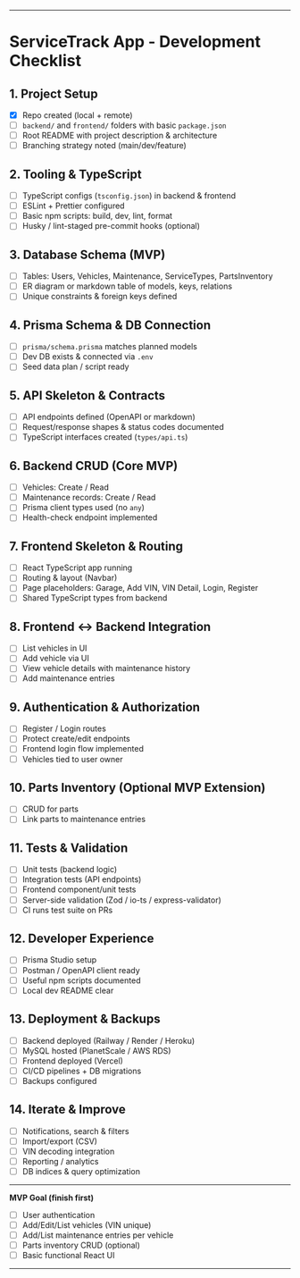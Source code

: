
---

# ServiceTrack App - Development Checklist

## 1. Project Setup

* [x] Repo created (local + remote)
* [ ] `backend/` and `frontend/` folders with basic `package.json`
* [ ] Root README with project description & architecture
* [ ] Branching strategy noted (main/dev/feature)

## 2. Tooling & TypeScript

* [ ] TypeScript configs (`tsconfig.json`) in backend & frontend
* [ ] ESLint + Prettier configured
* [ ] Basic npm scripts: build, dev, lint, format
* [ ] Husky / lint-staged pre-commit hooks (optional)

## 3. Database Schema (MVP)

* [ ] Tables: Users, Vehicles, Maintenance, ServiceTypes, PartsInventory
* [ ] ER diagram or markdown table of models, keys, relations
* [ ] Unique constraints & foreign keys defined

## 4. Prisma Schema & DB Connection

* [ ] `prisma/schema.prisma` matches planned models
* [ ] Dev DB exists & connected via `.env`
* [ ] Seed data plan / script ready

## 5. API Skeleton & Contracts

* [ ] API endpoints defined (OpenAPI or markdown)
* [ ] Request/response shapes & status codes documented
* [ ] TypeScript interfaces created (`types/api.ts`)

## 6. Backend CRUD (Core MVP)

* [ ] Vehicles: Create / Read
* [ ] Maintenance records: Create / Read
* [ ] Prisma client types used (no `any`)
* [ ] Health-check endpoint implemented

## 7. Frontend Skeleton & Routing

* [ ] React TypeScript app running
* [ ] Routing & layout (Navbar)
* [ ] Page placeholders: Garage, Add VIN, VIN Detail, Login, Register
* [ ] Shared TypeScript types from backend

## 8. Frontend ↔ Backend Integration

* [ ] List vehicles in UI
* [ ] Add vehicle via UI
* [ ] View vehicle details with maintenance history
* [ ] Add maintenance entries

## 9. Authentication & Authorization

* [ ] Register / Login routes
* [ ] Protect create/edit endpoints
* [ ] Frontend login flow implemented
* [ ] Vehicles tied to user owner

## 10. Parts Inventory (Optional MVP Extension)

* [ ] CRUD for parts
* [ ] Link parts to maintenance entries

## 11. Tests & Validation

* [ ] Unit tests (backend logic)
* [ ] Integration tests (API endpoints)
* [ ] Frontend component/unit tests
* [ ] Server-side validation (Zod / io-ts / express-validator)
* [ ] CI runs test suite on PRs

## 12. Developer Experience

* [ ] Prisma Studio setup
* [ ] Postman / OpenAPI client ready
* [ ] Useful npm scripts documented
* [ ] Local dev README clear

## 13. Deployment & Backups

* [ ] Backend deployed (Railway / Render / Heroku)
* [ ] MySQL hosted (PlanetScale / AWS RDS)
* [ ] Frontend deployed (Vercel)
* [ ] CI/CD pipelines + DB migrations
* [ ] Backups configured

## 14. Iterate & Improve

* [ ] Notifications, search & filters
* [ ] Import/export (CSV)
* [ ] VIN decoding integration
* [ ] Reporting / analytics
* [ ] DB indices & query optimization

---

**MVP Goal (finish first)**

* [ ] User authentication
* [ ] Add/Edit/List vehicles (VIN unique)
* [ ] Add/List maintenance entries per vehicle
* [ ] Parts inventory CRUD (optional)
* [ ] Basic functional React UI

---


